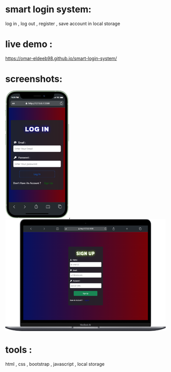 # smart login system:
log in , log out , register , save account in local storage

# live demo :
https://omar-eldeeb98.github.io/smart-login-system/

# screenshots:
<img src = "screenshots/mobile0.png" alt = "mobile screen " width = "200" height = "400">,<img src = "screenshots/laptop.png" alt = "laptop screen " width = "600" height = "350">

# tools : 
html , css , bootstrap , javascript , local storage
